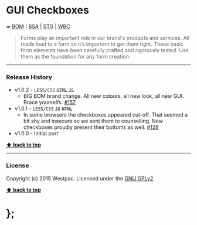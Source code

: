 GUI Checkboxes
==============

➠
[BOM](http://westpaccxteam.github.io/GUI-source/checkboxes/1.0.2/tests/BOM/) |
[BSA](http://westpaccxteam.github.io/GUI-source/checkboxes/1.0.2/tests/BSA/) |
[STG](http://westpaccxteam.github.io/GUI-source/checkboxes/1.0.2/tests/STG/) |
[WBC](http://westpaccxteam.github.io/GUI-source/checkboxes/1.0.2/tests/WBC/)

> Forms play an important role in our brand's products and services. All roads lead to a form so it’s important to get them right. These basic form
> elements have been carefully crafted and rigorously tested. Use them as the foundation for any form creation.

----------------------------------------------------------------------------------------------------------------------------------------------------------------


### Release History

* v1.0.2 - `LESS/CSS` ~~`HTML`~~ ~~`JS`~~
	* BIG BOM brand change. All new colours, all new look, all new GUI. Brace yourselfs.
		[#157](https://github.com/WestpacCXTeam/GUI-source/issues/157)
* v1.0.1 - `LESS/CSS` ~~`JS`~~ ~~`HTML`~~
	* In some browsers the checkboxes appeared cut-off. That seemed a bit shy and insecure so we sent them to counselling. Now checkboxes
		proudly present their bottoms as well. [#128](https://github.com/WestpacCXTeam/GUI-source/issues/128)
* v1.0.0 - Initial port

**[⬆ back to top](#content)**


----------------------------------------------------------------------------------------------------------------------------------------------------------------


### License

Copyright (c) 2015 Westpac. Licensed under the [GNU GPLv2](https://raw.githubusercontent.com/WestpacCXTeam/GUI-source/master/LICENSE).

**[⬆ back to top](#content)**

# };
